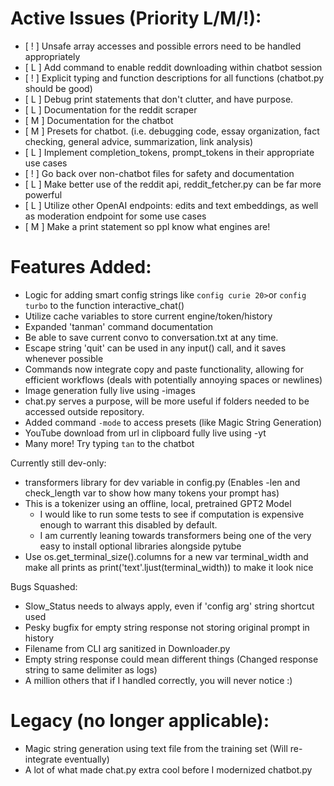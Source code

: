 # Active Issues (Priority L/M/!):
- [ ! ] Unsafe array accesses and possible errors need to be handled appropriately
- [ L ] Add command to enable reddit downloading within chatbot session
- [ ! ] Explicit typing and function descriptions for all functions (chatbot.py should be good)
- [ L ] Debug print statements that don't clutter, and have purpose.
- [ L ] Documentation for the reddit scraper
- [ M ] Documentation for the chatbot
- [ M ] Presets for chatbot. (i.e. debugging code, essay organization, fact checking, general advice, summarization, link analysis)
- [ L ] Implement completion_tokens, prompt_tokens in their appropriate use cases
- [ ! ] Go back over non-chatbot files for safety and documentation
- [ L ] Make better use of the reddit api, reddit_fetcher.py can be far more powerful
- [ L ] Utilize other OpenAI endpoints: edits and text embeddings, as well as moderation endpoint for some use cases
- [ M ] Make a print statement so ppl know what engines are! 


# Features Added:
- Logic for adding smart config strings like `config curie 20>`or `config turbo` to the function interactive_chat()
- Utilize cache variables to store current engine/token/history
- Expanded 'tanman' command documentation
- Be able to save current convo to conversation.txt at any time.
- Escape string 'quit' can be used in any input() call, and it saves whenever possible
- Commands now integrate copy and paste functionality, allowing for efficient workflows (deals with potentially annoying spaces or newlines)
- Image generation fully live using -images
- chat.py serves a purpose, will be more useful if folders needed to be accessed outside repository.
- Added command `-mode` to access presets (like Magic String Generation)
- YouTube download from url in clipboard fully live using -yt 
- Many more! Try typing `tan` to the chatbot

Currently still dev-only:
- transformers library for dev variable in config.py (Enables -len and check_length var to show how many tokens your prompt has)
- This is a tokenizer using an offline, local, pretrained GPT2 Model
    - I would like to run some tests to see if computation is expensive enough to warrant this disabled by default.
    - I am currently leaning towards transformers being one of the very easy to install optional libraries alongside pytube
- Use os.get_terminal_size().columns for a new var terminal_width and make all prints as print('text'.ljust(terminal_width)) to make it look nice

Bugs Squashed:
- Slow_Status needs to always apply, even if 'config arg' string shortcut used
- Pesky bugfix for empty string response not storing original prompt in history
- Filename from CLI arg sanitized in Downloader.py
- Empty string response could mean different things (Changed response string to same delimiter as logs)
- A million others that if I handled correctly, you will never notice :)

# Legacy (no longer applicable):
- Magic string generation using text file from the training set (Will re-integrate eventually)
- A lot of what made chat.py extra cool before I modernized chatbot.py